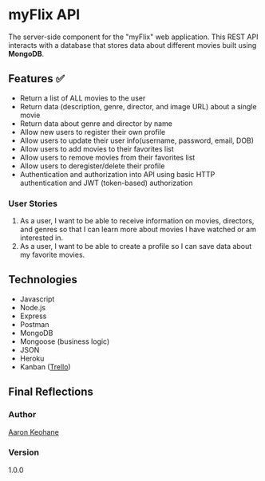 # myFlix API

The server-side component for the "myFlix" web application. This REST API interacts with a database that stores data about different movies built using **MongoDB**.

## Features ✅

- Return a list of ALL movies to the user
- Return data (description, genre, director, and image URL) about a single movie
- Return data about genre and director by name
- Allow new users to register their own profile
- Allow users to update their user info(username, password, email, DOB)
- Allow users to add movies to their favorites list
- Allow users to remove movies from their favorites list
- Allow users to deregister/delete their profile
- Authentication and authorization into API using basic HTTP authentication and JWT (token-based) authorization

### User Stories

1. As a user, I want to be able to receive information on movies, directors, and genres so that I can learn more about movies I have watched or am interested in.
2. As a user, I want to be able to create a profile so I can save data about my favorite movies.

## Technologies

- Javascript
- Node.js
- Express
- Postman
- MongoDB
- Mongoose (business logic)
- JSON
- Heroku
- Kanban ([Trello](https://trello.com/))

## Final Reflections

<!-- I cant remember much about this other than having a difficult time understanding the point of endpoints but everything seemed to click after I started using Postmans because i could see the tanghible results of what the endpoints and HTTP requests meant -->

### Author

[Aaron Keohane](https://aakeohane.github.io/Portfolio-Website/index.html)

### Version

1.0.0
